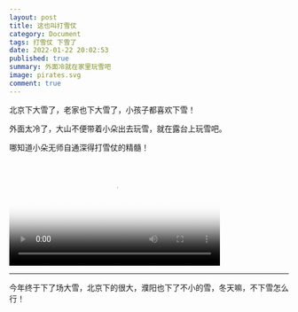```yaml
---
layout: post
title: 这也叫打雪仗
category: Document
tags: 打雪仗 下雪了
date: 2022-01-22 20:02:53
published: true
summary: 外面冷就在家里玩雪吧
image: pirates.svg
comment: true
---
```


北京下大雪了，老家也下大雪了，小孩子都喜欢下雪！

外面太冷了，大山不便带着小朵出去玩雪，就在露台上玩雪吧。

哪知道小朵无师自通深得打雪仗的精髓！

<!--
[![打雪仗](//ci.xiaohongshu.com/0eceb0cd-7065-b3f0-991c-55b0f9cdeaa3?imageView2/2/w/1080/format/jpg)](https://www.xiaohongshu.com/discovery/item/6218f24a000000002103d909)
-->

<video class="xhs_video" controls="controls" objectfit="contain" width="380px" poster="//ci.xiaohongshu.com/0eceb0cd-7065-b3f0-991c-55b0f9cdeaa3?imageView2/2/w/1080/format/jpg" src="6218f24a000000002103d909"></video>

---

今年终于下了场大雪，北京下的很大，濮阳也下了不小的雪，冬天嘛，不下雪怎么行！
